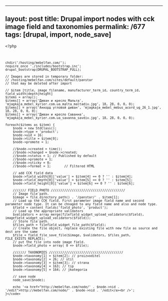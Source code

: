---
layout: post
title: Drupal import nodes with cck image field and taxonomies
permalink: /677
tags: [drupal, import, node_save]
----

<code><?php

    chdir('/hosting/mebelfan.com/');
    require_once './includes/bootstrap.inc';
    drupal_bootstrap(DRUPAL_BOOTSTRAP_FULL);
    
    // Images are stored in temporary folder:
    // /hosting/mebelfan.com/sites/default/panstar
    // that may be deleted after import
    
    // $item [title, image_filename, manufacturer_term_id, country_term_id, field_width|depth|height] 
    $items = array();
    $items[] = array('Диван и кресло Мальта', 'mjagkaja_mebel_kyrier.com.ua_malta_maltadiv.jpg', 18, 28, 0, 0, 0);
    $items[] = array('Аккорд угловой диван', 'mjagkaja_mebel_mebus_acord_ug_26_1.jpg', 18, 28, 0, 0, 0);
    $items[] = array('Диван и кресло Саванна', 'mjagkaja_mebel_kyrier.com.ua_savanna_savdiv.jpg', 18, 28, 0, 0, 0);
    
    foreach($items as $item) {
    	$node = new StdClass();
    	$node->type = 'product';
    	$node->uid = 16;
    	$node->title = $item[0];
    	$node->promote = 1;
    
    	//$node->created = time();
    	//$node->changed = $node->created;
    	//$node->status = 1; // Published by default
    	//$node->promote = 1;
    	//$node->sticky = 0;
    	//$node->format = 1;       // Filtered HTML
    
    	// add CCK field data
    	$node->field_width[0]['value'] = $item[4] == 0 ? '' : $item[4];
    	$node->field_depth[0]['value'] = $item[5] == 0 ? '' : $item[5];
    	$node->field_height[0]['value'] = $item[6] == 0 ? '' : $item[6];
    
    	/////// FIELD_PHOTO ///////////////////////////////////////
    	// Image file path.
    	$image = file_directory_path() . '/panstar/' . $item[1];
    	// Load up the CCK field. First parameter image field name and second parameter node type. It can be chnaged to any field name and also and node type.
    	$field = content_fields('field_photo', 'product');
    	// Load up the appropriate validators
    	$validators = array_merge(filefield_widget_upload_validators($field), imagefield_widget_upload_validators($field));
    	// Store file path.
    	$files_path = filefield_widget_file_path($field);
    	// Create the file object, replace existing file with new file as source and dest are the same
    	$file = field_file_save_file($image, $validators, $files_path, FILE_EXISTS_REPLACE);
    	// put the file into node image field.
    	$node->field_photo = array( 0 => $file);
    
    	/////// TAXONOMIES ///////////////////////////////////////
    	$node->taxonomy[1] = $item[2]; // proizvoditel
    	$node->taxonomy[2] = 26; // stil
    	$node->taxonomy[3] = $item[3]; // strana
    	$node->taxonomy[4] = 163; // tip
    	$node->taxonomy[5] = 164; // jkategoria
    
    	// save node
    	node_save($node);
    
    	echo '<a href="http://mebelfan.com/node/' . $node->nid . '/edit">http://mebelfan.com/node/' . $node->nid . '/edit</a><br />';
    }</code>


